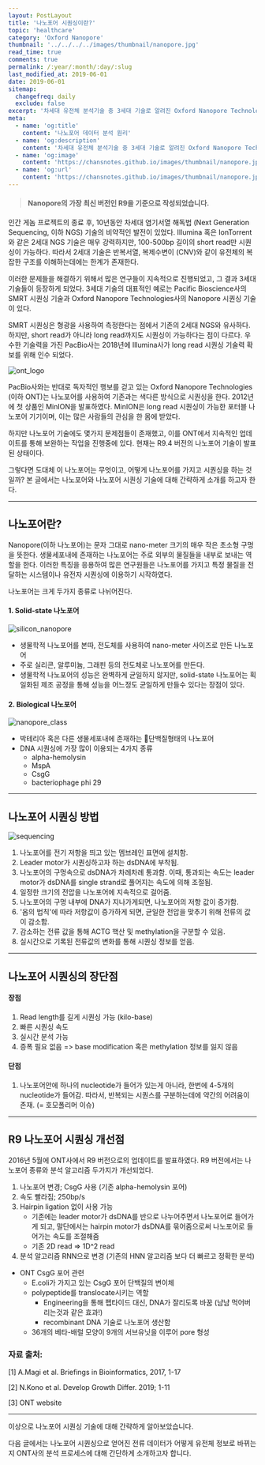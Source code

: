 ```yaml
---
layout: PostLayout
title: '나노포어 시퀀싱이란?'
topic: 'healthcare'
category: 'Oxford Nanopore'
thumbnail: '../../../../images/thumbnail/nanopore.jpg'
read_time: true
comments: true
permalink: /:year/:month/:day/:slug
last_modified_at: 2019-06-01
date: 2019-06-01
sitemap:
  changefreq: daily
  exclude: false
excerpt: '차세대 유전체 분석기술 중 3세대 기술로 알려진 Oxford Nanopore Technologies사의 나노포어 시퀀싱 기술에 대해 간단히 소개하는 글입니다.'
meta:
  - name: 'og:title'
    content: '나노포어 데이터 분석 원리'
  - name: 'og:description'
    content: '차세대 유전체 분석기술 중 3세대 기술로 알려진 Oxford Nanopore Technologies사의 나노포어 시퀀싱 데이터가 어떻게 저장되고 분석되는지에 대해 간단히 소개하는 글입니다.'
  - name: 'og:image'
    content: 'https://chansnotes.github.io/images/thumbnail/nanopore.jpg'
  - name: 'og:url'
    content: 'https://chansnotes.github.io/images/thumbnail/nanopore.jpg'
---
```


> #### Nanopore의 가장 최신 버전인 R9을 기준으로 작성되었습니다.

인간 게놈 프로젝트의 종료 후, 10년동안 차세대 염기서열 해독법 (Next Generation Sequencing, 이하 NGS) 기술의 비약적인 발전이 있었다.
Illumina 혹은 IonTorrent와 같은 2세대 NGS 기술은 매우 강력하지만, 100-500bp 길이의 short read만 시퀀싱이 가능하다.
따라서 2세대 기술은 반복서열, 복제수변이 (CNV)와 같이 유전체의 복잡한 구조를 이해하는데에는 한계가 존재한다.

이러한 문제들을 해결하기 위해서 많은 연구들이 지속적으로 진행되었고, 그 결과 3세대 기술들이 등장하게 되었다.
3세대 기술의 대표적인 예로는 Pacific Bioscience사의 SMRT 시퀀싱 기술과 Oxford Nanopore Technologies사의 Nanopore 시퀀싱 기술이 있다.

SMRT 시퀀싱은 형광을 사용하여 측정한다는 점에서 기존의 2세대 NGS와 유사하다. 하지만, short read가 아니라 long read까지도 시퀀싱이 가능하다는 점이 다르다.
우수한 기술력을 가진 PacBio사는 2018년에 Illumina사가 long read 시퀀싱 기술력 확보를 위해 인수 되었다.

![ont_logo](../../../../images/nanopore/ont_logo.png)

PacBio사와는 반대로 독자적인 행보를 걷고 있는 Oxford Nanopore Technologies (이하 ONT)는 나노포어를 사용하여 기존과는 색다른 방식으로 시퀀싱을 한다.
2012년에 첫 상품인 MinION을 발표하였다. MinION은 long read 시퀀싱이 가능한 포터블 나노포어 기기이며, 이는 많은 사람들의 관심을 한 몸에 받았다.

하지만 나노포어 기술에도 몇가지 문제점들이 존재했고, 이를 ONT에서 지속적인 업데이트를 통해 보완하는 작업을 진행중에 있다.
현재는 R9.4 버전의 나노포어 기술이 발표된 상태이다.

그렇다면 도대체 이 나노포어는 무엇이고, 어떻게 나노포어를 가지고 시퀀싱을 하는 것일까?
본 글에서는 나노포어와 나노포어 시퀀싱 기술에 대해 간략하게 소개를 하고자 한다.

---

## 나노포어란?

Nanopore(이하 나노포어)는 문자 그대로 nano-meter 크기의 매우 작은 초소형 구멍을 뜻한다.
생물세포내에 존재하는 나노포어는 주로 외부의 물질들을 내부로 보내는 역할을 한다.
이러한 특징을 응용하여 많은 연구원들은 나노포어를 가지고 특정 물질을 전달하는 시스템이나 유전자 시퀀싱에 이용하기 시작하였다.

나노포어는 크게 두가지 종류로 나뉘어진다.

#### 1. Solid-state 나노포어

![silicon_nanopore](../../../../images/nanopore/silicon_nanopore.jpg)

- 생물학적 나노포어를 본따, 전도체를 사용하여 nano-meter 사이즈로 만든 나노포어
- 주로 실리콘, 알루미늄, 그래핀 등의 전도체로 나노포어를 만든다.
- 생물학적 나노포어의 성능은 완벽하게 균일하지 않지만, solid-state 나노포어는 획일화된 제조 공정을 통해 성능을 어느정도 균일하게 만들수 있다는 장점이 있다.

#### 2. Biological 나노포어

![nanopore_class](../../../../images/nanopore/variety_of_nanopores.png)

- 박테리아 혹은 다른 생물세포내에 존재하는 단백질형태의 나노포어
- DNA 시퀀싱에 가장 많이 이용되는 4가지 종류
  - alpha-hemolysin
  - MspA
  - CsgG
  - bacteriophage phi 29

---

## 나노포어 시퀀싱 방법

![sequencing](../../../../images/nanopore/sequencing.jpg)

1. 나노포어를 전기 저항을 띄고 있는 멤브레인 표면에 설치함.
2. Leader motor가 시퀀싱하고자 하는 dsDNA에 부착됨.
3. 나노포어의 구멍속으로 dsDNA가 차례차례 통과함. 이때, 통과되는 속도는 leader motor가 dsDNA를 single strand로 풀어지는 속도에 의해 조절됨.
4. 일정한 크기의 전압을 나노포어에 지속적으로 걸어줌.
5. 나노포어의 구멍 내부에 DNA가 지나가게되면, 나노포어의 저항 값이 증가함.
6. '옴의 법칙'에 따라 저항값이 증가하게 되면, 균일한 전압을 맞추기 위해 전류의 값이 감소함.
7. 감소하는 전류 값을 통해 ACTG 핵산 및 methylation을 구분할 수 있음.
8. 실시간으로 기록된 전류값의 변화를 통해 시퀀싱 정보를 얻음.

---

## 나노포어 시퀀싱의 장단점

#### 장점

1. Read length를 길게 시퀀싱 가능 (kilo-base)
2. 빠른 시퀀싱 속도
3. 실시간 분석 가능
4. 증폭 필요 없음 => base modification 혹은 methylation 정보를 잃지 않음

#### 단점

1. 나노포어안에 하나의 nucleotide가 들어가 있는게 아니라, 한번에 4-5개의 nucleotide가 들어감.
   따라서, 반복되는 시퀀스를 구분하는데에 약간의 어려움이 존재. (= 호모폴리머 이슈)

---

## R9 나노포어 시퀀싱 개선점

2016년 5월에 ONT사에서 R9 버전으로의 업데이트를 발표하였다.
R9 버전에서는 나노포어 종류와 분석 알고리즘 두가지가 개선되었다.

1. 나노포어 변경; CsgG 사용 (기존 alpha-hemolysin 포어)
2. 속도 빨라짐; 250bp/s
3. Hairpin ligation 없이 사용 가능
   - 기존에는 leader motor가 dsDNA를 반으로 나누어주면서 나노포어로 들어가게 되고, 말단에서는 hairpin motor가 dsDNA를 묶어줌으로써 나노포어로 들어가는 속도를 조절해줌
   - 기존 2D read => 1D^2 read
4. 분석 알고리즘 RNN으로 변경 (기존의 HNN 알고리즘 보다 더 빠르고 정확한 분석)

- ONT CsgG 포어 관련
  - E.coli가 가지고 있는 CsgG 포어 단백질의 변이체
  - polypeptide를 translocate시키는 역할
    - Engineering을 통해 펩타이드 대신, DNA가 잘리도록 바꿈 (냠냠 먹어버리는것과 같은 효과!)
    - recombinant DNA 기술로 나노포어 생산함
  - 36개의 베타-배럴 모양이 9개의 서브유닛을 이루어 pore 형성

### 자료 출처:

[1] A.Magi et al. Briefings in Bioinformatics, 2017, 1-17

[2] N.Kono et al. Develop Growth Differ. 2019; 1-11

[3] ONT website

---

이상으로 나노포어 시퀀싱 기술에 대해 간략하게 알아보았습니다.

다음 글에서는 나노포어 시퀀싱으로 얻어진 전류 데이터가 어떻게 유전체 정보로 바뀌는지 ONT사의 분석 프로세스에 대해
간단하게 소개하고자 합니다.
